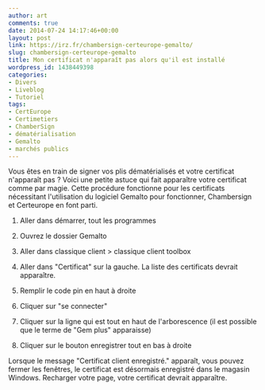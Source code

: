 ```yaml
---
author: art
comments: true
date: 2014-07-24 14:17:46+00:00
layout: post
link: https://irz.fr/chambersign-certeurope-gemalto/
slug: chambersign-certeurope-gemalto
title: Mon certificat n'apparaît pas alors qu'il est installé
wordpress_id: 1438449398
categories:
- Divers
- Liveblog
- Tutoriel
tags:
- CertEurope
- Certimetiers
- ChamberSign
- dématérialisation
- Gemalto
- marchés publics
---
```


Vous êtes en train de signer vos plis dématérialisés et votre certificat n'apparaît pas ? Voici une petite astuce qui fait apparaître votre certificat comme par magie. Cette procédure fonctionne pour les certificats nécessitant l'utilisation du logiciel Gemalto pour fonctionner, Chambersign et Certeurope en font parti.



	
  1. Aller dans démarrer, tout les programmes

	
  2. Ouvrez le dossier Gemalto

	
  3. Aller dans classique client > classique client toolbox

	
  4. Aller dans "Certificat" sur la gauche. La liste des certificats devrait apparaître.

	
  5. Remplir le code pin en haut à droite

	
  6. Cliquer sur "se connecter"

	
  7. Cliquer sur la ligne qui est tout en haut de l'arborescence (il est possible que le terme de "Gem plus" apparaisse)

	
  8. Cliquer sur le bouton enregistrer tout en bas à droite


Lorsque le message "Certificat client enregistré." apparaît, vous pouvez fermer les fenêtres, le certificat est désormais enregistré dans le magasin Windows. Recharger votre page, votre certificat devrait apparaître.
